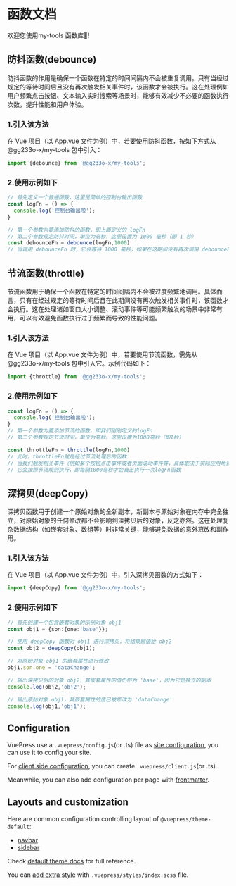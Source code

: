 # 函数文档

欢迎您使用my-tools 函数库:tada:!

## 防抖函数(debounce)

防抖函数的作用是确保一个函数在特定的时间间隔内不会被重复调用。只有当经过规定的等待时间后且没有再次触发相关事件时，该函数才会被执行。这在处理例如用户频繁点击按钮、文本输入实时搜索等场景时，能够有效减少不必要的函数执行次数，提升性能和用户体验。

### 1.引入该方法
在 Vue 项目（以 App.vue 文件为例）中，若要使用防抖函数，按如下方式从 @gg233o-x/my-tools 包中引入：
```ts title="App.vue"
import {debounce} from '@gg233o-x/my-tools';
```

### 2.使用示例如下
```ts title="App.vue"
// 首先定义一个普通函数，这里是简单的控制台输出函数
const logFn = () => {
  console.log('控制台输出啦');
}

// 第一个参数为要添加防抖的函数，即上面定义的 logFn
// 第二个参数规定防抖时间，单位为毫秒，这里设置为 1000 毫秒（即 1 秒）
const debounceFn = debounce(logFn,1000)
// 当调用 debounceFn 时，它会等待 1000 毫秒，如果在这期间没有再次调用 debounceFn，才会执行 logFn 函数
```


## 节流函数(throttle)

节流函数用于确保一个函数在特定的时间间隔内不会被过度频繁地调用。具体而言，只有在经过规定的等待时间后且在此期间没有再次触发相关事件时，该函数才会执行。这在处理诸如窗口大小调整、滚动事件等可能频繁触发的场景中非常有用，可以有效避免函数执行过于频繁而导致的性能问题。

### 1.引入该方法
在 Vue 项目（以 App.vue 文件为例）中，若要使用节流函数，需先从 @gg233o-x/my-tools 包中引入它。示例代码如下：
```ts title="App.vue"
import {throttle} from '@gg233o-x/my-tools';
```

### 2.使用示例如下
```ts title="App.vue"
const logFn = () => {
  console.log('控制台输出啦');
}
// 第一个参数为要添加节流的函数，即我们刚刚定义的logFn
// 第二个参数规定节流时间，单位为毫秒。这里设置为1000毫秒（即1秒）

const throttleFn = throttle(logFn,1000)
// 此时，throttleFn就是经过节流处理后的函数
// 当我们触发相关事件（例如某个按钮点击事件或者页面滚动事件等，具体取决于实际应用场景）调用throttleFn时，
// 它会按照节流规则执行，即每隔1000毫秒才会真正执行一次logFn函数
```

## 深拷贝(deepCopy)

深拷贝函数用于创建一个原始对象的全新副本，新副本与原始对象在内存中完全独立，对原始对象的任何修改都不会影响到深拷贝后的对象，反之亦然。这在处理复杂数据结构（如嵌套对象、数组等）时非常关键，能够避免数据的意外篡改和副作用。


### 1.引入该方法
在 Vue 项目（以 App.vue 文件为例）中，引入深拷贝函数的方式如下：
```ts title="App.vue"
import {deepCopy} from '@gg233o-x/my-tools';
```

### 2.使用示例如下
```ts title="App.vue"
// 首先创建一个包含嵌套对象的示例对象 obj1
const obj1 = {son:{one:'base'}};

// 使用 deepCopy 函数对 obj1 进行深拷贝，将结果赋值给 obj2
const obj2 = deepCopy(obj1);

// 对原始对象 obj1 的嵌套属性进行修改
obj1.son.one = 'dataChange';

// 输出深拷贝后的对象 obj2，其嵌套属性的值仍然为 'base'，因为它是独立的副本
console.log(obj2,'obj2');  

// 输出原始对象 obj1，其嵌套属性的值已被修改为 'dataChange'
console.log(obj1,'obj1'); 
```
## Configuration

VuePress use a `.vuepress/config.js`(or .ts) file as [site configuration][config], you can use it to config your site.

For [client side configuration][client-config], you can create `.vuepress/client.js`(or .ts).

Meanwhile, you can also add configuration per page with [frontmatter][].

## Layouts and customization

Here are common configuration controlling layout of `@vuepress/theme-default`:

- [navbar][]
- [sidebar][]

Check [default theme docs][default-theme] for full reference.

You can [add extra style][style] with `.vuepress/styles/index.scss` file.

[routing]: https://vuejs.press/guide/page.html#routing
[content]: https://vuejs.press/guide/page.html#content
[synatex-extensions]: https://vuejs.press/guide/markdown.html#syntax-extensions
[vue-feature]: https://vuejs.press/guide/markdown.html#using-vue-in-markdown
[config]: https://vuejs.press/guide/configuration.html#client-config-file
[client-config]: https://vuejs.press/guide/configuration.html#client-config-file
[frontmatter]: https://vuejs.press/guide/page.html#frontmatter
[navbar]: https://vuejs.press/reference/default-theme/config.html#navbar
[sidebar]: https://vuejs.press/reference/default-theme/config.html#sidebar
[default-theme]: https://vuejs.press/reference/default-theme/
[style]: https://vuejs.press/reference/default-theme/styles.html#style-file
